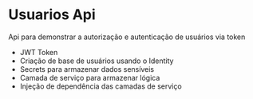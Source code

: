 # Usuarios Api

Api para demonstrar a autorização e autenticação de usuários via token

- JWT Token
- Criação de base de usuários usando o Identity
- Secrets para armazenar dados sensíveis
- Camada de serviço para armazenar lógica
- Injeção de dependência das camadas de serviço
